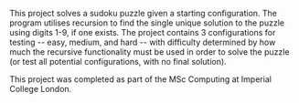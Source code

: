 This project solves a sudoku puzzle given a starting configuration. The program 
utilises recursion to find the single unique solution to the puzzle using digits 1-9, if 
one exists. The project contains 3 configurations for testing -- easy, medium, and hard -- 
with difficulty determined by how much the recursive functionality must be used in order 
to solve the puzzle (or test all potential configurations, with no final solution).

This project was completed as part of the MSc Computing at Imperial College London.

